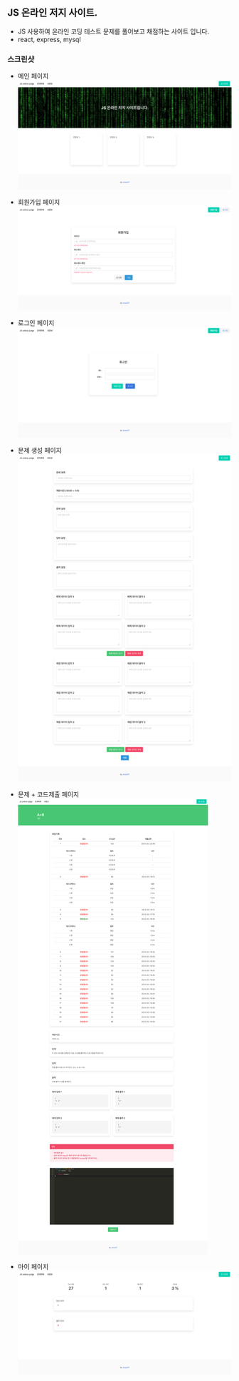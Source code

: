 ## JS 온라인 저지 사이트.
- JS 사용하여 온라인 코딩 테스트 문제를 풀어보고 채점하는 사이트 입니다.
- react, express, mysql

### 스크린샷
- 메인 페이지
![메인](./readmeImage/메인.png)

- 회원가입 페이지
![회원가입](./readmeImage/회원가입.png)

- 로그인 페이지
![로그인](./readmeImage/로그인.png)

- 문제 생성 페이지
![문제생성](./readmeImage/문제생성.png)

- 문제 + 코드제출 페이지
![문제페이지](./readmeImage/문제페이지.png)

- 마이 페이지
![마이페이지](./readmeImage/마이페이지.png)